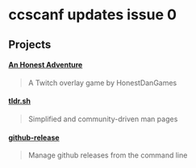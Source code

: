 # ccscanf updates issue 0

## Projects

#### [An Honest Adventure](https://docs.google.com/document/d/1xlJ7hYrMzgoi38BxHIdz6_pEu6nEhsuBzwF6ZR4vu_0/edit#heading=h.jcy9t6my07mz)

>A Twitch overlay game by HonestDanGames

#### [tldr.sh](https://tldr.sh/)

>Simplified and community-driven man pages

#### [github-release](https://github.com/j0057/github-release)

>Manage github releases from the command line
